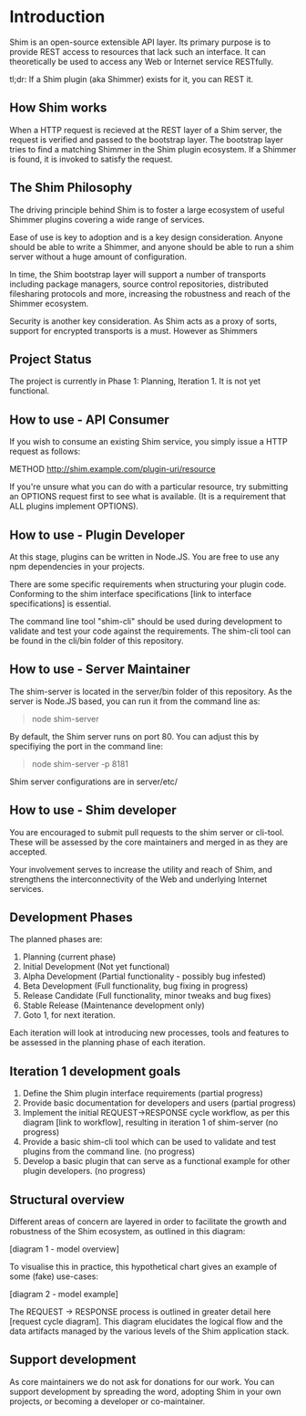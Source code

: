 Introduction
============

Shim is an open-source extensible API layer.  Its primary purpose is to provide REST access to resources that lack such an interface.  It can theoretically be used to access any Web or Internet service RESTfully.

tl;dr: If a Shim plugin (aka Shimmer) exists for it, you can REST it.

How Shim works
--------------

When a HTTP request is recieved at the REST layer of a Shim server, the request is verified and passed to the bootstrap layer. The bootstrap layer tries to find a matching Shimmer in the Shim plugin ecosystem.  If a Shimmer is found, it is invoked to satisfy the request.

The Shim Philosophy
-------------------

The driving principle behind Shim is to foster a large ecosystem of useful Shimmer plugins covering a wide range of services.

Ease of use is key to adoption and is a key design consideration.  Anyone should be able to write a Shimmer, and anyone should be able to run a shim server without a huge amount of configuration.

In time, the Shim bootstrap layer will support a number of transports including package managers, source control repositories, distributed filesharing protocols and more, increasing the robustness and reach of the Shimmer ecosystem.

Security is another key consideration.  As Shim acts as a proxy of sorts, support for encrypted transports is a must.  However as Shimmers 

Project Status
--------------

The project is currently in Phase 1: Planning, Iteration 1.  It is not yet functional.

How to use - API Consumer
-------------------------

If you wish to consume an existing Shim service, you simply issue a HTTP request as follows:

METHOD http://shim.example.com/plugin-uri/resource

If you're unsure what you can do with a particular resource, try submitting an OPTIONS request first to see what is available. (It is a requirement that ALL plugins implement OPTIONS).

How to use - Plugin Developer
-----------------------------

At this stage, plugins can be written in Node.JS.  You are free to use any npm dependencies in your projects.

There are some specific requirements when structuring your plugin code.  Conforming to the shim interface specifications [link to interface specifications] is essential.

The command line tool "shim-cli" should be used during development to validate and test your code against the requirements.  The shim-cli tool can be found in the cli/bin folder of this repository.

How to use - Server Maintainer
------------------------------

The shim-server is located in the server/bin folder of this repository.  As the server is Node.JS based, you can run it from the command line as:

> node shim-server

By default, the Shim server runs on port 80.  You can adjust this by specifiying the port in the command line:

> node shim-server -p 8181

Shim server configurations are in server/etc/

How to use - Shim developer
---------------------------

You are encouraged to submit pull requests to the shim server or cli-tool.  These will be assessed by the core maintainers and merged in as they are accepted.

Your involvement serves to increase the utility and reach of Shim, and strengthens the interconnectivity of the Web and underlying Internet services.

Development Phases
------------------

The planned phases are:

1. Planning (current phase)
2. Initial Development (Not yet functional)
3. Alpha Development (Partial functionality - possibly bug infested)
4. Beta Development (Full functionality, bug fixing in progress)
5. Release Candidate (Full functionality, minor tweaks and bug fixes)
6. Stable Release (Maintenance development only)
7. Goto 1, for next iteration.

Each iteration will look at introducing new processes, tools and features to be assessed in the planning phase of each iteration.

Iteration 1 development goals
-----------------------------

1. Define the Shim plugin interface requirements (partial progress)
2. Provide basic documentation for developers and users (partial progress)
3. Implement the initial REQUEST->RESPONSE cycle workflow, as per this diagram [link to workflow], resulting in iteration 1 of shim-server (no progress)
4. Provide a basic shim-cli tool which can be used to validate and test plugins from the command line. (no progress)
5. Develop a basic plugin that can serve as a functional example for other plugin developers. (no progress)

Structural overview
-------------------

Different areas of concern are layered in order to facilitate the growth and robustness of the Shim ecosystem, as outlined in this diagram:

[diagram 1 - model overview]

To visualise this in practice, this hypothetical chart gives an example of some (fake) use-cases:

[diagram 2 - model example]

The REQUEST -> RESPONSE process is outlined in greater detail here [request cycle diagram].  This diagram elucidates the logical flow and the data artifacts managed by the various levels of the Shim application stack.

Support development
-------------------

As core maintainers we do not ask for donations for our work.  You can support development by spreading the word, adopting Shim in your own projects, or becoming a developer or co-maintainer.